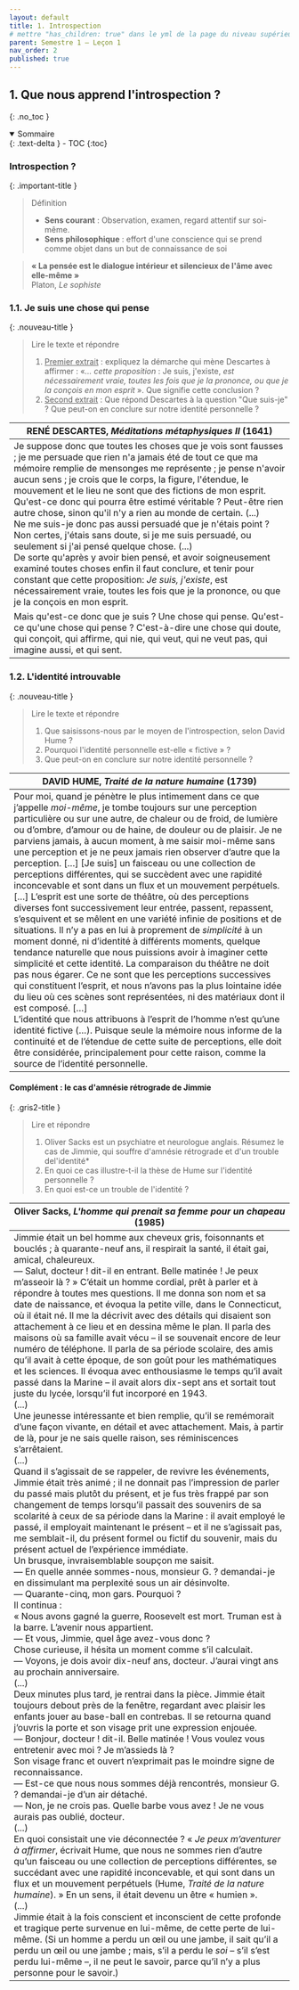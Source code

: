```yaml
---
layout: default
title: 1. Introspection
# mettre "has_children: true" dans le yml de la page du niveau supérieur
parent: Semestre 1 – Leçon 1
nav_order: 2
published: true
---
```

## 1. Que nous apprend l'introspection ?
{: .no_toc }

<details open markdown="block">
  <summary>
    Sommaire
  </summary>
  {: .text-delta }
- TOC
{:toc}
</details>

### Introspection ?

{: .important-title }
> Définition
>
> - **Sens courant** : Observation, examen, regard attentif sur soi-même.
> - **Sens philosophique** : effort d'une conscience qui se prend comme objet dans un but de connaissance de soi

> **« La pensée est le dialogue intérieur et silencieux de l'âme avec elle-même »**  
> Platon, *Le sophiste*

### 1.1. Je suis une chose qui pense 

{: .nouveau-title }
> Lire le texte et répondre
> 
> 1. <u>Premier extrait</u> : expliquez la démarche qui mène Descartes à affirmer :  «*... cette proposition* : Je suis, j'existe, *est nécessairement vraie, toutes les fois que je la prononce, ou que je la conçois en mon esprit* ». Que signifie cette conclusion ?
> 2. <u>Second extrait</u> : Que répond Descartes à la question "Que suis-je" ? Que peut-on en conclure sur notre identité personnelle ?

| RENÉ DESCARTES, *Méditations métaphysiques II* (1641)        |
| ------------------------------------------------------------ |
| Je suppose donc que toutes les choses que je vois sont fausses ; je me persuade que rien n'a jamais été de tout ce que ma mémoire remplie de mensonges me représente ; je pense n'avoir aucun sens ; je crois que le corps, la figure, l'étendue, le mouvement et le lieu ne sont que des fictions de mon esprit. Qu'est-ce donc qui pourra être estimé véritable ? Peut-être rien autre chose, sinon qu'il n'y a rien au monde de certain. (...) <br />Ne me suis-je donc pas aussi persuadé que je n'étais point ? Non certes, j'étais sans doute, si je me suis persuadé, ou seulement si j'ai pensé quelque chose. (...) <br />De sorte qu'après y avoir bien pensé, et avoir soigneusement examiné toutes choses enfin il faut conclure, et tenir pour constant que cette proposition: *Je suis, j'existe*, est nécessairement vraie, toutes les fois que je la prononce, ou que je la conçois en mon esprit. |
| Mais qu'est-ce donc que je suis ? Une chose qui pense. Qu'est-ce qu'une chose qui pense ? C'est-à-dire une chose qui doute, qui conçoit, qui affirme, qui nie, qui veut, qui ne veut pas, qui imagine aussi, et qui sent. |



### 1.2. L'identité introuvable

{: .nouveau-title }
> Lire le texte et répondre
> 
> 1. Que saisissons-nous par le moyen de l'introspection, selon David Hume ?
> 2. Pourquoi l'identité personnelle est-elle « fictive » ?
> 3. Que peut-on en conclure sur notre identité personnelle ?

| DAVID HUME, *Traité de la nature humaine* (1739)             |
| ------------------------------------------------------------ |
| Pour moi, quand je pénètre le plus intimement dans ce que j’appelle *moi-même*, je tombe toujours sur une perception particulière ou sur une autre, de chaleur ou de froid, de lumière ou d’ombre, d’amour ou de haine, de douleur ou de plaisir. Je ne parviens jamais, à aucun moment, à me saisir moi-même sans une perception et je ne peux jamais rien observer d’autre que la perception. […] [Je suis] un faisceau ou une collection de perceptions différentes, qui se succèdent avec une rapidité inconcevable et sont dans un flux et un mouvement perpétuels. […] L’esprit est une sorte de théâtre, où des perceptions diverses font successivement leur entrée, passent, repassent, s’esquivent et se mêlent en une variété infinie de positions et de situations. Il n’y a pas en lui à proprement de *simplicité* à un moment donné, ni d’identité à différents moments, quelque tendance naturelle que nous puissions avoir à imaginer cette simplicité et cette identité. La comparaison du théâtre ne doit pas nous égarer. Ce ne sont que les perceptions successives qui constituent l’esprit, et nous n’avons pas la plus lointaine idée du lieu où ces scènes sont représentées, ni des matériaux dont il est composé. […]<br/>L’identité que nous attribuons à l’esprit de l’homme n’est qu’une identité fictive (…). Puisque seule la mémoire nous informe de la continuité et de l’étendue de cette suite de perceptions, elle doit être considérée, principalement pour cette raison, comme la source de l’identité personnelle. |

#### Complément : le cas d'amnésie rétrograde de Jimmie

{: .gris2-title }
> Lire et répondre
>
> 1. Oliver Sacks est un psychiatre et neurologue anglais. Résumez le cas de Jimmie, qui souffre d'amnésie rétrograde et d'un trouble del'identité* 
> 2. En quoi ce cas illustre-t-il la thèse de Hume sur l'identité personnelle ?
> 3. En quoi est-ce un trouble de l'identité ?

| Oliver Sacks, *L'homme qui prenait sa femme pour un chapeau* (1985) |
| ------------------------------------------------------------ |
| Jimmie était un bel homme aux cheveux gris, foisonnants et bouclés ; à quarante-neuf ans, il respirait la santé, il était gai, amical, chaleureux. <br/>— Salut, docteur ! dit-il en entrant. Belle matinée ! Je peux m’asseoir là ? » C’était un homme cordial, prêt à parler et à répondre à toutes mes questions. Il me donna son nom et sa date de naissance, et évoqua la petite ville, dans le Connecticut, où il était né. Il me la décrivit avec des détails qui disaient son attachement à ce lieu et en dessina même le plan. Il parla des maisons où sa famille avait vécu – il se souvenait encore de leur numéro de téléphone. Il parla de sa période scolaire, des amis qu’il avait à cette époque, de son goût pour les mathématiques et les sciences. Il évoqua avec enthousiasme le temps qu’il avait passé dans la Marine – il avait alors dix-sept ans et sortait tout juste du lycée, lorsqu’il fut incorporé en 1943. <br/>(...)<br />Une jeunesse intéressante et bien remplie, qu’il se remémorait d’une façon vivante, en détail et avec attachement. Mais, à partir de là, pour je ne sais quelle raison, ses réminiscences s’arrêtaient.<br /> (...)<br/>Quand il s’agissait de se rappeler, de revivre les événements, Jimmie était très animé ; il ne donnait pas l’impression de parler du passé mais plutôt du présent, et je fus très frappé par son changement de temps lorsqu’il passait des souvenirs de sa scolarité à ceux de sa période dans la Marine : il avait employé le passé, il employait maintenant le présent – et il ne s’agissait pas, me semblait-il, du présent formel ou fictif du souvenir, mais du présent actuel de l’expérience immédiate. <br/>Un brusque, invraisemblable soupçon me saisit. <br/>— En quelle année sommes-nous, monsieur G. ? demandai-je en dissimulant ma perplexité sous un air désinvolte. <br/>— Quarante-cinq, mon gars. Pourquoi ? <br/>Il continua : <br/>« Nous avons gagné la guerre, Roosevelt est mort. Truman est à la barre. L’avenir nous appartient. <br/>— Et vous, Jimmie, quel âge avez-vous donc ? <br/>Chose curieuse, il hésita un moment comme s’il calculait. <br/>— Voyons, je dois avoir dix-neuf ans, docteur. J’aurai vingt ans au prochain anniversaire. <br/>(...) <br/>Deux minutes plus tard, je rentrai dans la pièce. Jimmie était toujours debout près de la fenêtre, regardant avec plaisir les enfants jouer au base-ball en contrebas. Il se retourna quand j’ouvris la porte et son visage prit une expression enjouée. <br/>— Bonjour, docteur ! dit-il. Belle matinée ! Vous voulez vous entretenir avec moi ? Je m’assieds là ? <br/>Son visage franc et ouvert n’exprimait pas le moindre signe de reconnaissance. <br/>— Est-ce que nous nous sommes déjà rencontrés, monsieur G. ? demandai-je d’un air détaché. <br/>— Non, je ne crois pas. Quelle barbe vous avez ! Je ne vous aurais pas oublié, docteur. <br/>(...) <br/>En quoi consistait une vie déconnectée ? « *Je peux m’aventurer à affirmer*, écrivait Hume, que nous ne sommes rien d’autre qu’un faisceau ou une collection de perceptions différentes, se succédant avec une rapidité inconcevable, et qui sont dans un flux et un mouvement perpétuels (Hume, *Traité de la nature humaine*). » En un sens, il était devenu un être « humien ». <br/>(...) <br/>Jimmie était à la fois conscient et inconscient de cette profonde et tragique perte survenue en lui-même, de cette perte de lui-même. (Si un homme a perdu un œil ou une jambe, il sait qu’il a perdu un œil ou une jambe ; mais, s’il a perdu le *soi* – s’il s’est perdu lui-même –, il ne peut le savoir, parce qu’il n’y a plus personne pour le savoir.) |
